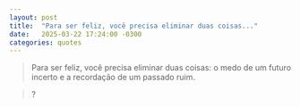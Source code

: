 ```yaml
---
layout: post
title:  "Para ser feliz, você precisa eliminar duas coisas..."
date:   2025-03-22 17:24:00 -0300
categories: quotes
---
```


>Para ser feliz, você precisa eliminar duas coisas:
>o medo de um futuro incerto
>e a recordação de um passado ruim.

>?
